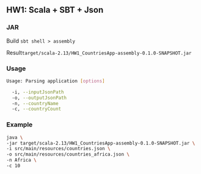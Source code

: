 ## HW1: Scala + SBT + Json

### JAR
Build
`sbt shell > assembly`

Result`target/scala-2.13/HW1_CountriesApp-assembly-0.1.0-SNAPSHOT.jar`

### Usage
```bash
Usage: Parsing application [options]

  -i, --inputJsonPath 
  -o, --outputJsonPath 
  -n, --countryName 
  -c, --countryCount 
```

### Example
```bash
java \
-jar target/scala-2.13/HW1_CountriesApp-assembly-0.1.0-SNAPSHOT.jar \
-i src/main/resources/countries.json \
-o src/main/resources/countries_africa.json \
-n Africa \
-c 10
```
